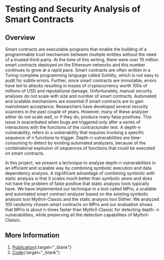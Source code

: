 # Testing and Security Analysis of Smart Contracts


## Overview
Smart contracts are executable programs that enable the building of a programmable trust mechanism between multiple entities without the need of a trusted third-party. At the time of this writing, there were over 10 million smart contracts deployed on the Ethereum networks and this number continues to grow at a rapid pace. Smart contracts are often written in a Turing-complete programming language called Solidity, which is not easy to audit for subtle errors. Further, since smart contracts are immutable, errors have led to attacks resulting in losses of cryptocurrency worth 100s of millions of USD and reputational damage. Unfortunately, manual security analyses do not scale with size and number of smart contracts. Automated and scalable mechanisms are essential if smart contracts are to gain mainstream acceptance. Researchers have developed several security scanners in the past couple of years. However, many of these analyzer either do not scale well, or if they do, produce many false positives. This issue is exacerbated when bugs are triggered only after a series of interactions with the functions of the contractunder test. A depth-n vulnerability, refers to a vulnerability that requires invoking a specific sequence of n functions to trigger. Depth-n vulnerabilities are time-consuming to detect by existing automated analyzers, because of the combinatorial explosion of sequences of functions that could be executed on smart contracts.

In this project, we present a technique to analyze depth-n vulnerabilities in an efficient and scalable way by combining symbolic execution and data dependency analysis. A significant advantage of combining symbolic with static analysis is that it scales much better than symbolic alone and does not have the problem of false positive that static analysis tools typically have. We have implemented our technique in a tool called MPro, a scalable and automated smart contract analyzer based on the existing symbolic analysis tool Mythril-Classic and the static analysis tool Slither. We analyzed 100 randomly chosen smart contracts on MPro and our evaluation shows that MPro is about n-times faster than Mythril-Classic for detecting depth- n vulnerabilities, while preserving all the detection capabilities of Mythril-Classic.


## More Information
1. [Publication](https://arxiv.org/pdf/1911.00570.pdf){:target="_blank"}
2. [Code](https://github.com/QuanZhang-William/M-Pro){:target="_blank"}
